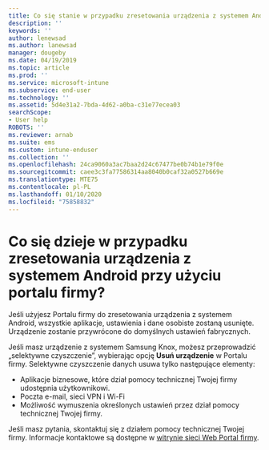 ```yaml
---
title: Co się stanie w przypadku zresetowania urządzenia z systemem Android? | Microsoft Docs
description: ''
keywords: ''
author: lenewsad
ms.author: lanewsad
manager: dougeby
ms.date: 04/19/2019
ms.topic: article
ms.prod: ''
ms.service: microsoft-intune
ms.subservice: end-user
ms.technology: ''
ms.assetid: 5d4e31a2-7bda-4d62-a0ba-c31e77ecea03
searchScope:
- User help
ROBOTS: ''
ms.reviewer: arnab
ms.suite: ems
ms.custom: intune-enduser
ms.collection: ''
ms.openlocfilehash: 24ca9060a3ac7baa2d24c67477be0b74b1e79f0e
ms.sourcegitcommit: caee3c3fa77586314aa8040b0caf32a0527b669e
ms.translationtype: MTE75
ms.contentlocale: pl-PL
ms.lasthandoff: 01/10/2020
ms.locfileid: "75858832"
---
```

# <a name="what-happens-if-you-reset-your-android-device-using-the-company-portal"></a>Co się dzieje w przypadku zresetowania urządzenia z systemem Android przy użyciu portalu firmy?

Jeśli użyjesz Portalu firmy do zresetowania urządzenia z systemem Android, wszystkie aplikacje, ustawienia i dane osobiste zostaną usunięte. Urządzenie zostanie przywrócone do domyślnych ustawień fabrycznych.

Jeśli masz urządzenie z systemem Samsung Knox, możesz przeprowadzić „selektywne czyszczenie”, wybierając opcję **Usuń urządzenie** w Portalu firmy. Selektywne czyszczenie danych usuwa tylko następujące elementy:

- Aplikacje biznesowe, które dział pomocy technicznej Twojej firmy udostępnia użytkownikowi.
- Poczta e-mail, sieci VPN i Wi-Fi
- Możliwość wymuszenia określonych ustawień przez dział pomocy technicznej Twojej firmy.

Jeśli masz pytania, skontaktuj się z działem pomocy technicznej Twojej firmy. Informacje kontaktowe są dostępne w [witrynie sieci Web Portal firmy](https://go.microsoft.com/fwlink/?linkid=2010980).

